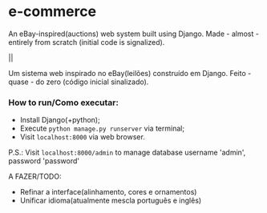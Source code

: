 # e-commerce
An eBay-inspired(auctions) web system built using Django.
Made - almost - entirely from scratch (initial code is signalized).

||

Um sistema web inspirado no eBay(leilões) construído em Django.
Feito - quase - do zero (código inicial sinalizado).


### How to run/Como executar:
- Install Django(+python);
- Execute `python manage.py runserver` via terminal;
- Visit `localhost:8000` via web browser.

P.S.: Visit `localhost:8000/admin` to manage database
   username 'admin', password 'password'

A FAZER/TODO:
   - Refinar a interface(alinhamento, cores e ornamentos)
   - Unificar idioma(atualmente mescla português e inglês)
